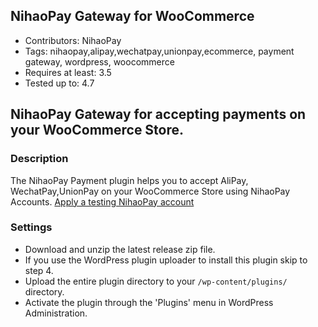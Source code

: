 ## NihaoPay Gateway for WooCommerce
* Contributors: NihaoPay
* Tags: nihaopay,alipay,wechatpay,unionpay,ecommerce, payment gateway, wordpress, woocommerce
* Requires at least: 3.5
* Tested up to: 4.7

## NihaoPay Gateway for accepting payments on your WooCommerce Store.

### Description

The NihaoPay Payment plugin helps you to accept AliPay, WechatPay,UnionPay on your WooCommerce Store using NihaoPay Accounts. [Apply a testing NihaoPay account](https://www.nihaopay.com/application)

### Settings

* Download and unzip the latest release zip file.
* If you use the WordPress plugin uploader to install this plugin skip to step 4.
* Upload the entire plugin directory to your `/wp-content/plugins/` directory.
* Activate the plugin through the 'Plugins' menu in WordPress Administration.
